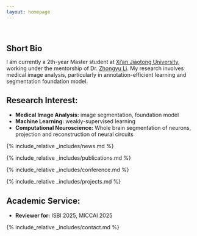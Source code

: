 ```yaml
---
layout: homepage
---
```


<h1 id="about-me"></h1>

<h2 style="margin: 60px 0px 10px;">Short Bio</h2>

I am currently a 2th-year Master student at [Xi’an Jiaotong University](https://www.xjtu.edu.cn/), working under the mentorship of Dr. [Zhongyu Li](https://gr.xjtu.edu.cn/en/web/zhongyuli). My research involves medical image analysis, particularly in annotation-efficient learning and segmentation foundation model.
## Research Interest:
- **Medical Image Analysis:**  image segmentation, foundation model
- **Machine Learning:**  weakly-supervised learning
- **Computational Neuroscience:**  Whole brain segmentation of neurons, projection and reconstruction of neural circuits

{% include_relative _includes/news.md %}

{% include_relative _includes/publications.md %}

{% include_relative _includes/conference.md %}

{% include_relative _includes/projects.md %}

<!-- {% include_relative _includes/Academic_Service.md %} -->
## Academic Service:
- **Reviewer for:**  ISBI 2025, MICCAI 2025

{% include_relative _includes/contact.md %}
<!-- <strong style="color:#e74d3c; font-weight:600"><strong style="color:#e74d3c; font-weight:600">I am currently on the 2023-2024 academic job market, looking for faculty positions in CS, CSE, ECE, IEOR, etc., related to Artificial Intelligence, Computer Vision, and Machine Learning. Please feel free to contact me if you are interested. I am also happy to give talks on my research in related seminars.</strong></strong> -->
<script type='text/javascript' id='clustrmaps' src='//cdn.clustrmaps.com/map_v2.js?cl=ffffff&w=278&t=tt&d=MXBpmHpU-Jb8qJ1ZX4YNcggP7BI9bnceUcXJb0kcrBs'></script>
<!-- 
{% include_relative _includes/publications.md %}

{% include_relative _includes/teaching.md %}

{% include_relative _includes/talks.md %}

{% include_relative _includes/services.md %}

 -->
